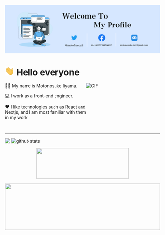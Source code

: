 <img  src="./Portfolio-Banner-Profile-1920x600.png" />

<h1><img src="https://raw.githubusercontent.com/ABSphreak/ABSphreak/master/gifs/Hi.gif" width="30px">&nbspHello everyone</h1>

<p>
<img align='right' alt="GIF" src="https://github.com/abhisheknaiidu/abhisheknaiidu/blob/master/code.gif?raw=true" width="240" height="140" />
</p>


<p>💁‍♂️  My name is Motonosuke Iiyama.<br /></p>
<p>💻  I work as a front-end engineer.</p>
<p>❤️ I like technologies such as React and Nextjs, and I am most familiar with them in my work.</p>

<br />
<hr />

<div>
  <img align=top width='45%' src="https://github-readme-stats.vercel.app/api/top-langs?username=Motonosuke&show_icons=true&locale=en&layout=compact" />
  <img align=top width='45%' src="https://github-readme-stats.vercel.app/api?username=Motonosuke&count_private=true&show_icons=true" alt="github stats" />
</div>

<p align="center">
  <img src="https://raw.githubusercontent.com/matfantinel/matfantinel/master/logo.svg" width="300" height="100">
</p>	

<img src="https://raw.githubusercontent.com/matfantinel/matfantinel/master/waves.svg" width="100%" height="150">

